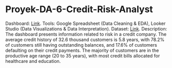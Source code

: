 # Proyek-DA-6-Credit-Risk-Analyst
Dashboard: [Link](https://lookerstudio.google.com/u/0/reporting/d2955b92-847f-468f-b654-f027ff5a1971/page/mHA9D?s=jEOdd_yG3K4).
Tools:
Google Spreadsheet (Data Cleaning & EDA), Looker Studio (Data Visualizations & Data Interpretation).
Dataset: [Link](https://www.kaggle.com/datasets/nanditapore/credit-risk-analysis).
Description:
The dashboard presents information related to risk in a credit company. The average credit history of 32.6 thousand customers is 5.8 years, with 78.2% of customers still having outstanding balances, and 17.6% of customers defaulting on their credit payments. The majority of customers are in the productive age range (20 to 35 years), with most credit bills allocated for healthcare and education.
